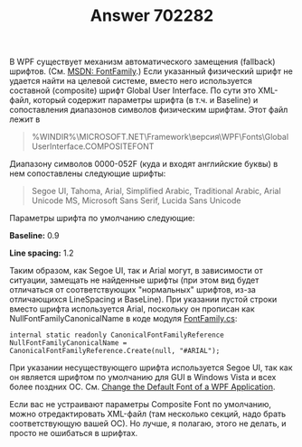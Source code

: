 ﻿---
title: "Answer 702282"
se.owner.user_id: 240512
se.owner.display_name: "MSDN.WhiteKnight"
se.owner.link: "https://ru.stackoverflow.com/users/240512/msdn-whiteknight"
se.answer_id: 702282
se.question_id: 546269
se.post_type: answer
se.score: 9
se.is_accepted: True
---
<p>В WPF существует механизм автоматического замещения (fallback) шрифтов. (См. <a href="https://msdn.microsoft.com/en-us/library/system.windows.media.fontfamily.aspx" rel="noreferrer">MSDN: FontFamily</a>.) Если указанный физический шрифт не удается найти на целевой системе, вместо него используется составной (composite) шрифт Global User Interface. По сути это XML-файл, который содержит параметры шрифта (в т.ч. и Baseline) и сопоставления диапазонов символов физическим шрифтам. Этот файл лежит в</p>

<blockquote>
  <p>%WINDIR%\MICROSOFT.NET\Framework\версия\WPF\Fonts\GlobalUserInterface.COMPOSITEFONT</p>
</blockquote>

<p>Диапазону символов 0000-052F (куда и входят английские буквы) в нем сопоставлены следующие шрифты: </p>

<blockquote>
  <p>Segoe UI, Tahoma, Arial, Simplified Arabic, Traditional Arabic, Arial
  Unicode MS, Microsoft Sans Serif, Lucida Sans Unicode</p>
</blockquote>

<p>Параметры шрифта по умолчанию следующие:</p>

<p><strong>Baseline:</strong> 0.9</p>

<p><strong>Line spacing:</strong> 1.2</p>

<p>Таким образом, как Segoe UI, так и Arial могут, в зависимости от ситуации, замещать не найденные шрифты (при этом вид будет отличаться от соответствующих "нормальных" шрифтов, из-за отличающихся LineSpacing и BaseLine). При указании пустой строки вместо шрифта используется Arial, поскольку он прописан как NullFontFamilyCanonicalName в коде модуля <a href="http://referencesource.microsoft.com/#PresentationCore/Core/CSharp/System/Windows/Media/FontFamily.cs,d652308aa7fc6dd3" rel="noreferrer">FontFamily.cs</a>:</p>

<pre><code>internal static readonly CanonicalFontFamilyReference NullFontFamilyCanonicalName = CanonicalFontFamilyReference.Create(null, "#ARIAL"); 
</code></pre>

<p>При указании несуществующего шрифта используется Segoe UI, так как он является шрифтом по умолчанию для GUI в Windows Vista и всех более поздних ОC. См. <a href="https://blog.davidpadbury.com/2008/08/30/change-the-default-font-of-a-wpf-application/" rel="noreferrer">Change the Default Font of a WPF Application</a>.</p>

<p>Если вас не устраивают параметры Composite Font по умолчанию, можно отредактировать XML-файл (там несколько секций, надо брать соответствующую вашей ОС). Но лучше, я полагаю, этого не делать, и просто не ошибаться в шрифтах.</p>
